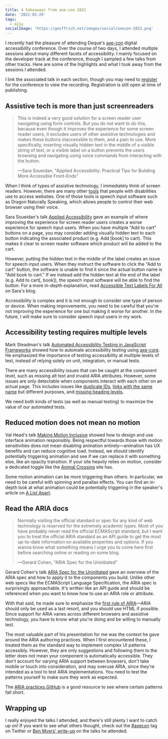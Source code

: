 ```yaml
---
title: 4 takeaways from axe-con 2021
date: '2021-03-29'
tags:
  - a11y
socialImage: 'https://geoffrich.net/images/social/axecon-2021.png'
---
```


I recently had the pleasure of attending Deque's [axe-con](https://www.deque.com/axe-con/) digital accessibility conference. Over the course of two days, I attended multiple sessions about many different facets of accessibility. I mainly focused on the developer track at the conference, though I sampled a few talks from other tracks. Here are some of the highlights and what I took away from the sessions I attended.

I link the associated talk in each section, though you may need to [register](https://www.deque.com/axe-con/register/) for the conference to view the recording. Registration is still open at time of publishing.

## Assistive tech is more than just screenreaders

> This is indeed a very good solution for a screen reader user navigating using form controls. But you do not want to do this, because even though it improves the experience for some screen reader users, it excludes users of other assistive technologies and makes these buttons inaccessible to them, and a pain to use. More specifically, inserting visually hidden text in the middle of a visible string of text, or a visible label on a button prevents the users browsing and navigating using voice commands from interacting with the button.
>
> &mdash;Sara Soueidan, "Applied Accessibility: Practical Tips for Building More Accessible Front-Ends"

When I think of types of assistive technology, I immediately think of screen readers. However, there are many other [tools](https://www.w3.org/WAI/people-use-web/tools-techniques/) that people with disabilities use to access websites. One of those tools is speech input software such as Dragon Naturally Speaking, which allows people to control their web browser using their voice.

Sara Soueidan's talk [Applied Accessibility](https://www.axe-con.com/event/applied-accessibility-practical-tips-for-building-more-accessible-front-ends/) gave an example of where improving the experience for screen reader users creates a worse experience for speech input users. When you have multiple "Add to cart" buttons on a page, you may consider adding visually hidden text to each button indicating the associated product (e.g. Add [book] to cart). This makes it clear to screen reader software which product will be added to the cart.

However, putting the hidden text in the middle of the label creates an issue for speech input users. When they instruct the software to click the "Add to cart" button, the software is unable to find it since the actual button name is "Add book to cart." If we instead add the hidden text at the end of the label (e.g. Add to cart[, book]), the speech input software will be able to find the button. For a more in-depth explanation, read [Accessible Text Labels For All](https://www.sarasoueidan.com/blog/accessible-text-labels/) on Sara's blog.

Accessibility is complex and it is not enough to consider one type of person or device. When making improvements, you need to be careful that you're not improving the experience for one but making it worse for another. In the future, I will make sure to consider speech input users in my work.

## Accessibility testing requires multiple levels

Mark Steadman's talk [Automated Accessibility Testing in JavaScript Frameworks](https://www.axe-con.com/event/automated-accessibility-testing-in-javascript-frameworks/) showed how to automate accessibility testing using [axe-core](https://github.com/dequelabs/axe-core). He emphasized the importance of testing accessibility at multiple levels of test, instead of relying solely on unit, integration, or manual tests.

There are many accessibility issues that can be caught at the component level, such as missing alt text and invalid ARIA attributes. However, some issues are only detectable when components interact with each other on an actual page. This includes issues like [duplicate IDs](https://dequeuniversity.com/rules/axe/3.5/duplicate-id), [links with the same name](https://dequeuniversity.com/rules/axe/4.1/identical-links-same-purpose) but different purposes, and [missing heading levels](https://dequeuniversity.com/rules/axe/3.5/heading-order).

We need both kinds of tests (as well as manual testing) to maximize the value of our automated tests.

## Reduced motion does not mean no motion

Val Head's talk [Making Motion Inclusive](https://www.axe-con.com/event/making-motion-inclusive/) showed how to design and use interface animation responsibly. Being respectful towards those with motion sensitivities does not mean disabling animation entirely&mdash;animation has UX benefits and can reduce cognitive load. Instead, we should identify potentially triggering animation and see if we can replace it with something else, like an opacity transition. If your site heavily relies on motion, consider a dedicated toggle like the [Animal Crossing](https://animal-crossing.com/) site has.

Some motion animation can be more triggering than others. In particular, we need to be careful with spinning and parallax effects. You can find an in-depth look at what animation could be potentially triggering in the speaker's article on [A List Apart](https://alistapart.com/article/designing-safer-web-animation-for-motion-sensitivity/).

## Read the ARIA docs

> Normally visiting the official standard or spec for any kind of web technology is reserved for the extremely academic types. Most of you have probably never read the official ECMAScript standard, but I want you to treat the official ARIA standard as an API guide to get the most up-to-date information on available properties and options. If you wanna know what something means I urge you to come here first before searching online or reading on some blog.
>
> &mdash;Gerard Cohen, "ARIA Spec for the Uninitiated"

Gerard Cohen's talk [ARIA Spec for the Uninitiated](https://www.axe-con.com/event/aria-spec-for-the-uninitiated/) gave an overview of the ARIA spec and how to apply it to the components you build. Unlike other web specs like the ECMAScript Language Specification, the ARIA spec is surprisingly approachable. It's written like an API guide and should be referenced when you want to know how to use an ARIA role or attribute.

With that said, he made sure to emphasize the [first rule of ARIA](https://www.w3.org/TR/using-aria/#firstrule)&mdash;ARIA should only be used as a last resort, and you should use HTML if possible. Since support for ARIA varies across different browsers and assistive technology, you have to know what you're doing and be willing to manually test.

The most valuable part of his presentation for me was the context he gave around the ARIA authoring practices. When I first encountered these, I treated them as the standard way to implement complex UI patterns accessibly. However, they are only suggestions and following them to the letter does not mean your component is automatically accessible. They don't account for varying ARIA support between browsers, don't take mobile or touch into consideration, and may overuse ARIA, since they're intended as a tool to test ARIA implementations. You need to test the patterns yourself to make sure they work as expected.

The [ARIA practices GitHub](https://github.com/w3c/aria-practices/issues) is a good resource to see where certain patterns fall short.

## Wrapping up

I really enjoyed the talks I attended, and there's still plenty I want to catch up on! If you want to see what others thought, check out the [#axecon](https://twitter.com/search?q=%23axecon) tag on Twitter or [Ben Myers' write-up](https://benmyers.dev/blog/axecon-2021/) on the talks he attended.
